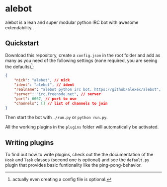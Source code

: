 # alebot

alebot is a lean and super modular python IRC bot with awesome extendability.

## Quickstart
Download this repository, create a `config.json` in the root folder and add as many as you need of the following settings (none required, you are seeing the defaults)[^1]:

```json
{
    "nick": "alebot", // nick
    "ident": "alebot", // ident
    "realname": "alebot python irc bot. https://github/alexex/alebot", // realname
    "server": "irc.freenode.net", // server
    "port": 6667, // port to use
    "channels": [] // list of channels to join
}
```


Then start the bot with `./run.py` or `python run.py`.

All the working plugins in the `plugins` folder will automatically be activated.

## Writing plugins

To find out how to write plugins, check out the the documentation of the `Hook` and `Task` classes (second one is optional) and see the `default.py` plugin that provides basic funtionality like the ping-pong-behavior.

[^1]: actually even creating a config file is optional.
